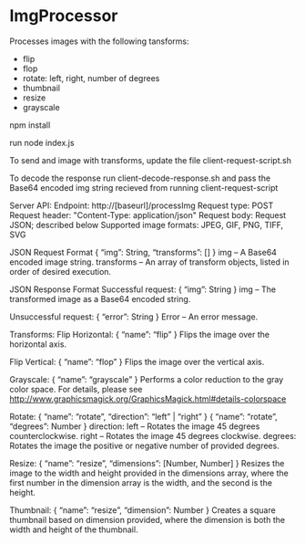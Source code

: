 # ImgProcessor

Processes images with the following tansforms:
- flip
- flop
- rotate: left, right, number of degrees
- thumbnail
- resize
- grayscale

npm install 

run node index.js

To send and image with transforms, update the file client-request-script.sh

To decode the response run client-decode-response.sh and pass the Base64 encoded img string recieved from running client-request-script

Server API:
Endpoint: http://[baseurl]/processImg
Request type: POST
Request header: "Content-Type: application/json"
Request body: Request JSON; described below
Supported image formats: JPEG, GIF, PNG, TIFF, SVG

JSON Request Format 
{
   “img”: String,
    “transforms”: []
}
img – A Base64 encoded image string.
transforms – An array of transform objects, listed in order of desired execution.

JSON Response Format
Successful request:
{
      “img”: String 
} 
img – The transformed image as a Base64 encoded string.

Unsuccessful request:
{
    “error”: String
} 
Error – An error message.

Transforms:
Flip Horizontal:
{
    “name”: “flip”
 }
Flips the image over the horizontal axis.

Flip Vertical:
{
    “name”: “flop”
 }
Flips the image over the vertical axis.

Grayscale:
{
    “name”: “grayscale”
 }
Performs a color reduction to the gray color space. For details, please see http://www.graphicsmagick.org/GraphicsMagick.html#details-colorspace 

Rotate:
{
    “name”: “rotate”,
    “direction”: “left” | “right”
 }
{
    “name”: “rotate”,
    “degrees”: Number
 }
direction:
left – Rotates the image 45 degrees counterclockwise. 
right – Rotates the image 45 degrees clockwise. 
degrees: Rotates the image the positive or negative number of provided degrees.

Resize:
{
    “name”: “resize”,
    “dimensions”: [Number, Number]
 }
Resizes the image to the width and height provided in the dimensions array, where the first number in the dimension array is the width, and the second is the height.

Thumbnail:
{
    “name”: “resize”,
    “dimension”: Number
 }
Creates a square thumbnail based on dimension provided, where the dimension is both the width and height of the thumbnail.
